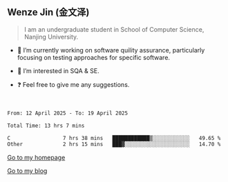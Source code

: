## Wenze Jin (金文泽)

> I am an undergraduate student in School of Computer Science, Nanjing University.

- 🔭 I’m currently working on software quility assurance, particularly focusing on testing approaches for specific software.
  
- 🌱 I’m interested in SQA & SE.
  
- ❓ Feel free to give me any suggestions.  

<br>  

<!--START_SECTION:waka-->

```txt
From: 12 April 2025 - To: 19 April 2025

Total Time: 13 hrs 7 mins

C                 7 hrs 38 mins   ████████████▒░░░░░░░░░░░░   49.65 %
Other             2 hrs 15 mins   ███▓░░░░░░░░░░░░░░░░░░░░░   14.70 %
```

<!--END_SECTION:waka-->

[Go to my homepage](https://wenzejin.github.io)

[Go to my blog](https://wenzejin.notion.site/Wenze-Jin-s-Blog-1635e9fa7b6d80b3adcedfacc74aa717?pvs=4)
